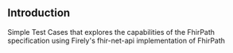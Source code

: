 ## Introduction ##

Simple Test Cases that explores the capabilities of the FhirPath specification using Firely's fhir-net-api implementation of FhirPath